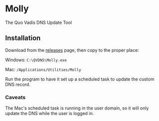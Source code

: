 # Molly
The Quo Vadis DNS Update Tool

## Installation
Download from the [releases](https://github.com/stripedpajamas/molly/releases) page, then copy to the proper place:

Windows: `C:\QVDNS\Molly.exe`

Mac: `/Applications/Utilities/Molly`

Run the program to have it set up a scheduled task to update the custom DNS record.

### Caveats
The Mac's scheduled task is running in the user domain, so it will only update the DNS while the user is logged in. 
